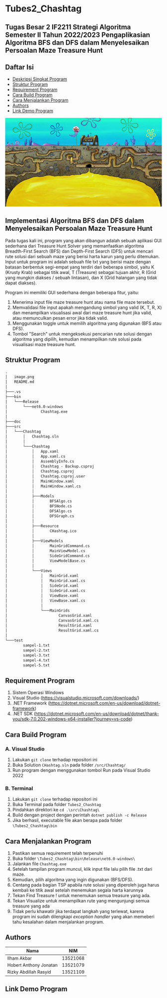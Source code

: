 # Tubes2_Chashtag
## Tugas Besar 2 IF2211 Strategi Algoritma Semester II Tahun 2022/2023 Pengaplikasian Algoritma BFS dan DFS dalam Menyelesaikan Persoalan Maze Treasure Hunt

## Daftar Isi
* [Deskripsi Singkat Program](#implementasi-algoritma-bfs-dan-dfs-dalam-menyelesaikan-persoalan-maze-treasure-hunt)
* [Struktur Program](#struktur-program)
* [Requirement Program](#requirement-program)
* [Cara Build Program](#cara-build-program)
* [Cara Menjalankan Program](#cara-menjalankan-program)
* [Authors](#authors)
* [Link Demo Program](#link-demo-program)

<p align="center">
    <img src= https://github.com/rizkyrsyd28/Tubes2_Chashtag/blob/main/image.png
</p>

## Implementasi Algoritma BFS dan DFS dalam Menyelesaikan Persoalan Maze Treasure Hunt

Pada tugas kali ini, program yang akan dibangun adalah sebuah aplikasi GUI sederhana dari Treasure Hunt Solver yang memanfaatkan algoritma Breadth-First Search (BFS) dan Depth-First Search (DFS) untuk mencari rute solusi dari sebuah maze yang berisi harta karun yang perlu ditemukan. Input untuk program ini adalah sebuah file txt yang berisi maze dengan batasan berbentuk segi-empat yang terdiri dari beberapa simbol, yaitu K (Krusty Krab) sebagai titik awal, T (Treasure) sebagai tujuan akhir, R (Grid yang mungkin diakses / sebuah lintasan), dan X (Grid halangan yang tidak dapat diakses).

Program ini memiliki GUI sederhana dengan beberapa fitur, yaitu:

1. Menerima input file maze treasure hunt atau nama file maze tersebut.
2. Memvalidasi file input apakah mengandung simbol yang valid (K, T, R, X) dan menampilkan visualisasi awal dari maze treasure hunt jika valid, atau memunculkan pesan error jika tidak valid.
3. Menggunakan toggle untuk memilih algoritma yang digunakan (BFS atau DFS).
4. Tombol "Search" untuk mengeksekusi pencarian rute solusi dengan algoritma yang dipilih, kemudian menampilkan rute solusi pada visualisasi maze treasure hunt.

## Struktur Program
    .
    │   image.png
    │   README.md
    │
    ├───.vs
    ├───bin
    │   └───Release
    │       └───net6.0-windows
    │               Chashtag.exe
    │
    ├───doc
    ├───src
    │   └───Chashtag
    │       │   Chashtag.sln
    │       │
    │       └───Chashtag
    │           │   App.xaml
    │           │   App.xaml.cs
    │           │   AssemblyInfo.cs
    │           │   Chashtag - Backup.csproj
    │           │   Chashtag.csproj
    │           │   Chashtag.csproj.user
    │           │   MainWindow.xaml
    │           │   MainWindow.xaml.cs
    │           │   
    │           ├───Models
    │           │       BFSAlgo.cs
    │           │       BFSNode.cs
    │           │       DFSAlgo.cs
    │           │       DFSGraph.cs
    │           │
    │           ├───Resource
    │           │       CHashtag.ico
    │           │
    │           ├───ViewModels
    │           │       MainGridCommand.cs
    │           │       MainViewModel.cs
    │           │       SideGridCommand.cs
    │           │       ViewModelBase.cs
    │           │
    │           └───Views
    │               │   MainGrid.xaml
    │               │   MainGrid.xaml.cs
    │               │   SideGrid.xaml
    │               │   SideGrid.xaml.cs
    │               │   ViewBase.xaml
    │               │   ViewBase.xaml.cs
    │               │
    │               └───MainGrids
    │                       CanvasGrid.xaml
    │                       CanvasGrid.xaml.cs
    │                       ResultGrid.xaml
    │                       ResultGrid.xaml.cs
    │
    └───test
            sampel-1.txt
            sampel-2.txt
            sampel-3.txt
            sampel-4.txt
            sampel-5.txt

## Requirement Program
1. Sistem Operasi Windows
2. Visual Studio    (https://visualstudio.microsoft.com/downloads/)
3. .NET Framework   (https://dotnet.microsoft.com/en-us/download/dotnet-framework)
4. .NET SDK         (https://dotnet.microsoft.com/en-us/download/dotnet/thank-you/sdk-7.0.202-windows-x64-installer?journey=vs-code)

## Cara Build Program
### A. Visual Studio
1. Lakukan `git clone` terhadap repositori ini
2. Buka Solution `CHashtag.sln` pada folder `/src/Chashtag/`
3. Run program dengan menggunakan tombol Run pada Visual Studio 2022
### B. Terminal
1. Lakukan `git clone` terhadap repositori ini
2. Buka Terminal pada folder `Tubes2_Chashtag`
3. Pindahkan direktori ke `cd .\src\Chashtag\`
3. Build dengan project dengan perintah `dotnet publish -c Release`
4. Jika berhasil, executable file akan berapa pada folder `\Tubes2_Chashtag\bin`

## Cara Menjalankan Program
1. Pastikan semua requirement telah terpenuhi
2. Buka folder `\Tubes2_Chashtag\bin\Release\net6.0-windows\`
3. Jalankan file `Chashtag.exe`
4. Setelah tampilan program muncul, klik input file lalu pilih file .txt dari maze.
5. Kemudian, pilih algoritma yang ingin digunakan (BFS/DFS).
6. Centang pada bagian TSP apabila rute solusi yang diperoleh juga harus kembali ke titik awal setelah menemukan segala harta karunnya
7. Tekan Find Treasure ! untuk menemukan semua treasure yang ada.
8. Tekan Visualize untuk menampilkan rute yang mengunjungi semua treasure yang ada
9. Tidak perlu khawatir jika terdapat langkah yang terlewat, karena program ini sudah dilengkapi <i>exception handler</i> yang akan memeberi tahu kesalahan dalam menjalankan program.

## Authors
| Nama                      | NIM      |
|---------------------------|----------|
| Ilham Akbar               | 13521068 |
| Hobert Anthony Jonatan    | 13521079 |
| Rizky Abdillah Rasyid     | 13521109 |

## Link Demo Program
